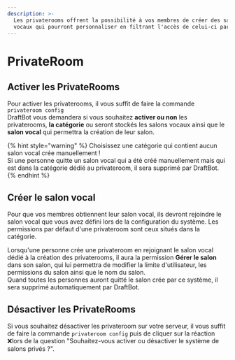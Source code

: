 ```yaml
---
description: >-
  Les privaterooms offrent la possibilité à vos membres de créer des salons
  vocaux qui pourront personnaliser en filtrant l'accès de celui-ci par exemple.
---
```


# PrivateRoom

## Activer les PrivateRooms <a id="activer"></a>

Pour activer les privaterooms, il vous suffit de faire la commande `privateroom config`  
DraftBot vous demandera si vous souhaitez **activer ou non** les privaterooms, **la catégorie** ou seront stockés les salons vocaux ainsi que le **salon vocal** qui permettra la création de leur salon.

{% hint style="warning" %}
Choisissez une catégorie qui contient aucun salon vocal crée manuellement !   
Si une personne quitte un salon vocal qui a été créé manuellement mais qui est dans la catégorie dédié au privateroom, il sera supprimé par DraftBot.
{% endhint %}

## Créer le salon vocal <a id="create"></a>

Pour que vos membres obtiennent leur salon vocal, ils devront rejoindre le salon vocal que vous avez défini lors de la configuration du système. Les permissions par défaut d'une privateroom sont ceux situés dans la catégorie.

Lorsqu'une personne crée une privateroom en rejoignant le salon vocal dédié à la création des privaterooms, il aura la permission **Gérer le salon** dans son salon, qui lui permettra de modifier la limite d'utilisateur, les permissions du salon ainsi que le nom du salon.  
Quand toutes les personnes auront quitté le salon crée par ce système, il sera supprimé automatiquement par DraftBot.

## Désactiver les PrivateRooms <a id="desactiver"></a>

Si vous souhaitez désactiver les privateroom sur votre serveur, il vous suffit de faire la commande `privateroom config` puis de cliquer sur la réaction ❌lors de la question "Souhaitez-vous activer ou désactiver le système de salons privés ?".



